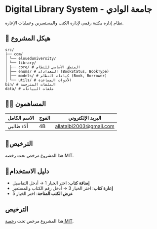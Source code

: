 # Digital Library System - جامعة الوادي

نظام إدارة مكتبة رقمي لإدارة الكتب والمستعيرين وعمليات الإعارة.

## 📂 هيكل المشروع

```
src/
├── com/
│ └── eloueduniversity/
│ └── library/
│ ├── core/ # المنطق الأساسي للنظام
│ ├── enums/ # التعدادات (BookStatus, BookType)
│ ├── models/ # كيانات النظام (Book, Borrower)
│ └── utils/ # الأدوات المساعدة
bin/ # الملفات المترجمة
data/ # ملفات البيانات
```


## 👩‍💻 المساهمون
| الاسم الكامل   | الفوج | البريد الإلكتروني             |
|----------------|-------|-------------------------------|
| ألاء طالبي     | 4B    | allatalbi2003@gmail.com       |


## 📜الترخيص
هذا المشروع مرخص تحت رخصة MIT.

## 📖دليل الاستخدام
- **إضافة كتاب**: اختر الخيار 1 → أدخل التفاصيل
- **إعارة كتاب**: اختر الخيار 3 → أدخل رقم الكتاب والمستعير
- **عرض الكتب المتاحة**: اختر الخيار 5


## الترخيص
هذا المشروع مرخص تحت [رخصة MIT](LICENSE).
